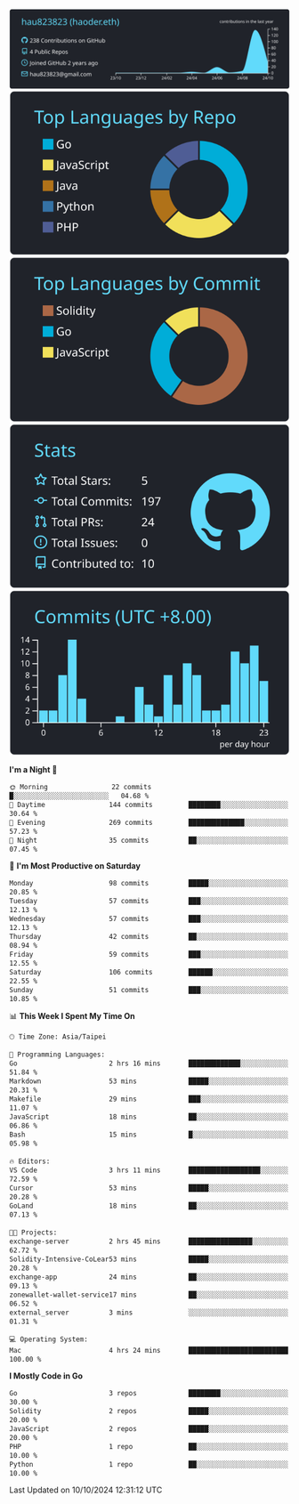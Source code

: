 [![](https://raw.githubusercontent.com/hau823823/hau823823/master/profile-summary-card-output/react/0-profile-details.svg)](https://github.com/vn7n24fzkq/github-profile-summary-cards)
[![](https://raw.githubusercontent.com/hau823823/hau823823/master/profile-summary-card-output/react/1-repos-per-language.svg)](https://github.com/vn7n24fzkq/github-profile-summary-cards) [![](https://raw.githubusercontent.com/hau823823/hau823823/master/profile-summary-card-output/react/2-most-commit-language.svg)](https://github.com/vn7n24fzkq/github-profile-summary-cards)
[![](https://raw.githubusercontent.com/hau823823/hau823823/master/profile-summary-card-output/react/3-stats.svg)](https://github.com/vn7n24fzkq/github-profile-summary-cards) [![](https://raw.githubusercontent.com/hau823823/hau823823/master/profile-summary-card-output/react/4-productive-time.svg)](https://github.com/vn7n24fzkq/github-profile-summary-cards)

<!--START_SECTION:waka-->
**I'm a Night 🦉** 

```text
🌞 Morning                22 commits          █░░░░░░░░░░░░░░░░░░░░░░░░   04.68 % 
🌆 Daytime                144 commits         ████████░░░░░░░░░░░░░░░░░   30.64 % 
🌃 Evening                269 commits         ██████████████░░░░░░░░░░░   57.23 % 
🌙 Night                  35 commits          ██░░░░░░░░░░░░░░░░░░░░░░░   07.45 % 
```
📅 **I'm Most Productive on Saturday** 

```text
Monday                   98 commits          █████░░░░░░░░░░░░░░░░░░░░   20.85 % 
Tuesday                  57 commits          ███░░░░░░░░░░░░░░░░░░░░░░   12.13 % 
Wednesday                57 commits          ███░░░░░░░░░░░░░░░░░░░░░░   12.13 % 
Thursday                 42 commits          ██░░░░░░░░░░░░░░░░░░░░░░░   08.94 % 
Friday                   59 commits          ███░░░░░░░░░░░░░░░░░░░░░░   12.55 % 
Saturday                 106 commits         ██████░░░░░░░░░░░░░░░░░░░   22.55 % 
Sunday                   51 commits          ███░░░░░░░░░░░░░░░░░░░░░░   10.85 % 
```


📊 **This Week I Spent My Time On** 

```text
🕑︎ Time Zone: Asia/Taipei

💬 Programming Languages: 
Go                       2 hrs 16 mins       █████████████░░░░░░░░░░░░   51.84 % 
Markdown                 53 mins             █████░░░░░░░░░░░░░░░░░░░░   20.31 % 
Makefile                 29 mins             ███░░░░░░░░░░░░░░░░░░░░░░   11.07 % 
JavaScript               18 mins             ██░░░░░░░░░░░░░░░░░░░░░░░   06.86 % 
Bash                     15 mins             █░░░░░░░░░░░░░░░░░░░░░░░░   05.98 % 

🔥 Editors: 
VS Code                  3 hrs 11 mins       ██████████████████░░░░░░░   72.59 % 
Cursor                   53 mins             █████░░░░░░░░░░░░░░░░░░░░   20.28 % 
GoLand                   18 mins             ██░░░░░░░░░░░░░░░░░░░░░░░   07.13 % 

🐱‍💻 Projects: 
exchange-server          2 hrs 45 mins       ████████████████░░░░░░░░░   62.72 % 
Solidity-Intensive-CoLear53 mins             █████░░░░░░░░░░░░░░░░░░░░   20.28 % 
exchange-app             24 mins             ██░░░░░░░░░░░░░░░░░░░░░░░   09.13 % 
zonewallet-wallet-service17 mins             ██░░░░░░░░░░░░░░░░░░░░░░░   06.52 % 
external_server          3 mins              ░░░░░░░░░░░░░░░░░░░░░░░░░   01.31 % 

💻 Operating System: 
Mac                      4 hrs 24 mins       █████████████████████████   100.00 % 
```

**I Mostly Code in Go** 

```text
Go                       3 repos             ████████░░░░░░░░░░░░░░░░░   30.00 % 
Solidity                 2 repos             █████░░░░░░░░░░░░░░░░░░░░   20.00 % 
JavaScript               2 repos             █████░░░░░░░░░░░░░░░░░░░░   20.00 % 
PHP                      1 repo              ██░░░░░░░░░░░░░░░░░░░░░░░   10.00 % 
Python                   1 repo              ██░░░░░░░░░░░░░░░░░░░░░░░   10.00 % 
```




 Last Updated on 10/10/2024 12:31:12 UTC
<!--END_SECTION:waka-->
